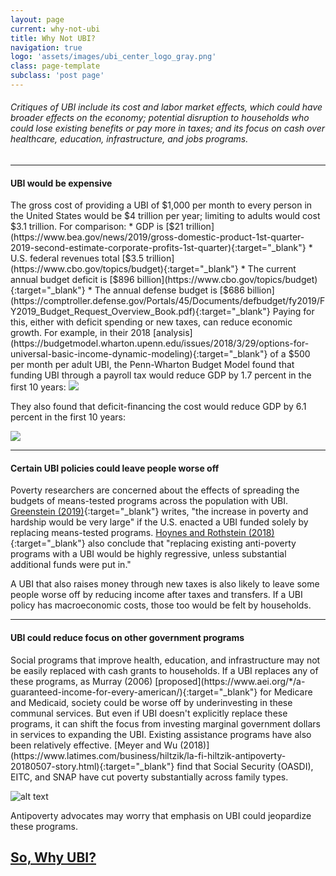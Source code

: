 ```yaml
---
layout: page
current: why-not-ubi
title: Why Not UBI?
navigation: true
logo: 'assets/images/ubi_center_logo_gray.png'
class: page-template
subclass: 'post page'
---
```


###### Critiques of UBI include its cost and labor market effects, which could have broader effects on the economy; potential disruption to households who could lose existing benefits or pay more in taxes; and its focus on cash over healthcare, education, infrastructure, and jobs programs.

---

<h4>UBI would be expensive</h4>
The gross cost of providing a UBI of $1,000 per month to every person in the United States would be $4 trillion per year; limiting to adults would cost $3.1 trillion. For comparison:
  * GDP is [$21 trillion](https://www.bea.gov/news/2019/gross-domestic-product-1st-quarter-2019-second-estimate-corporate-profits-1st-quarter){:target="_blank"}
  * U.S. federal revenues total [$3.5 trillion](https://www.cbo.gov/topics/budget){:target="_blank"}
  * The current annual budget deficit is [$896 billion](https://www.cbo.gov/topics/budget){:target="_blank"}
  * The annual defense budget is [$686 billion](https://comptroller.defense.gov/Portals/45/Documents/defbudget/fy2019/FY2019_Budget_Request_Overview_Book.pdf){:target="_blank"}
Paying for this, either with deficit spending or new taxes, can reduce economic growth. For example, in their 2018 [analysis](https://budgetmodel.wharton.upenn.edu/issues/2018/3/29/options-for-universal-basic-income-dynamic-modeling){:target="_blank"} of a $500 per month per adult UBI, the Penn-Wharton Budget Model found that funding UBI through a payroll tax would reduce GDP by 1.7 percent in the first 10 years:


<img src="{{site.baseurl}}assets/images/payroll-tax-financed-chart.png" style="max-width:100%">


They also found that deficit-financing the cost would reduce GDP by 6.1 percent in the first 10 years:


<img src="{{site.baseurl}}assets/images/deficit-financed-chart.png" style="max-width:100%">

---
<h4>Certain UBI policies could leave people worse off</h4>

Poverty researchers are concerned about the effects of spreading the budgets of means-tested programs across the population with UBI. [Greenstein (2019)](https://www.cbpp.org/research/poverty-and-opportunity/commentary-universal-basic-income-may-sound-attractive-but-if-it#_ftn3){:target="_blank"} writes, "the increase in poverty and hardship would be very large" if the U.S. enacted a UBI funded solely by replacing means-tested programs. [Hoynes and Rothstein (2018)](https://gspp.berkeley.edu/assets/uploads/research/pdf/Hoynes-Rothstein-UBI-081518.pdf){:target="_blank"} also conclude that "replacing  existing anti-poverty programs with a UBI would be highly regressive, unless substantial additional funds were put in."

A UBI that also raises money through new taxes is also likely to leave some people worse off by reducing income after taxes and transfers. If a UBI policy has macroeconomic costs, those too would be felt by households.

---
<h4>UBI could reduce focus on other government programs</h4>
Social programs that improve health, education, and infrastructure may not be easily replaced with cash grants to households. If a UBI replaces any of these programs, as Murray (2006) [proposed](https://www.aei.org/*/a-guaranteed-income-for-every-american/){:target="_blank"} for Medicare and Medicaid, society could be worse off by underinvesting in these communal services. But even if UBI doesn't explicitly replace these programs, it can shift the focus from investing marginal government dollars in services to expanding the UBI.
<!-- murray link broken above -->
Existing assistance programs have also been relatively effective. [Meyer and Wu (2018)](https://www.latimes.com/business/hiltzik/la-fi-hiltzik-antipoverty-20180507-story.html){:target="_blank"} find that Social Security (OASDI), EITC, and SNAP have cut poverty substantially across family types.

![alt text]({{site.baseurl}}assets/images/figure-2a.png)

Antipoverty advocates may worry that emphasis on UBI could jeopardize these programs.

## [So, Why UBI?]({{site.baseurl}}what-is-ubi/why-ubi)
